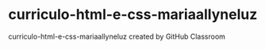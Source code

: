 # curriculo-html-e-css-mariaallyneluz
curriculo-html-e-css-mariaallyneluz created by GitHub Classroom
